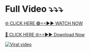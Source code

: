# Full Video ⤵️⤵️⤵️

[🌐 CLICK HERE 🟢==►► WATCH NOW](https://viralxgo.com/watch-full-video/)

[🔴 CLICK HERE 🌐==►► Download Now](https://viralxgo.com/watch-full-video/)

[![Viral video](https://i.imgur.com/dJHk4Zq.gif)](https://viralxgo.com/watch-full-video/)

